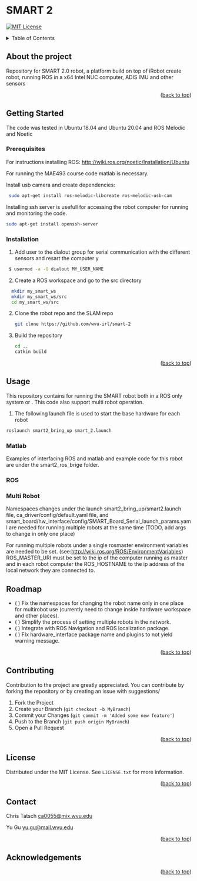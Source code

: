 # SMART 2

[![MIT License][license-shield]][license-url]


<!-- TABLE OF CONTENTS -->
<details>
  <summary>Table of Contents</summary>
  <ol>
    <li>
      <a href="#about-the-project">About The Project</a>
    </li>
    <li>
      <a href="#getting-started">Getting Started</a>
      <ul>
        <li><a href="#prerequisites">Prerequisites</a></li>
        <li><a href="#installation">Installation</a></li>
      </ul>
    </li>
    <li><a href="#usage">Usage</a></li>
    <li><a href="#roadmap">Roadmap</a></li>
    <li><a href="#contributing">Contributing</a></li>
    <li><a href="#license">License</a></li>
    <li><a href="#contact">Contact</a></li>
    <li><a href="#acknowledgments">Acknowledgments</a></li>
  </ol>
</details>


<!--About The Project -->
## About the project
Repository for SMART 2.0 robot, a platform build on top of iRobot create robot, running ROS in a x64 Intel NUC computer, ADIS IMU and other sensors


<p align="right">(<a href="#top">back to top</a>)</p>

## Getting Started

The code was tested in Ubuntu 18.04 and Ubuntu 20.04 and ROS Melodic and Noetic

### Prerequisites

For instructions installing ROS:
http://wiki.ros.org/noetic/Installation/Ubuntu

For running the MAE493 course code matlab is necessary.

Install usb camera and create dependencies:
```sh
 sudo apt-get install ros-melodic-libcreate ros-melodic-usb-cam
```

Installing ssh server is usefull for accessing the robot computer for running and monitoring the code.
```sh
sudo apt-get install openssh-server
```

### Installation

1. Add user to the dialout group for serial communication with the different sensors and resart the computer
y
```sh
 $ usermod -a -G dialout MY_USER_NAME
```


2. Create a ROS workspace and go to the src directory
```sh
  mkdir my_smart_ws
  mkdir my_smart_ws/src
  cd my_smart_ws/src
```

2. Clone the robot repo and the SLAM repo
   ```sh
   git clone https://github.com/wvu-irl/smart-2
   ```

4. Build the repository
   ``` sh
   cd ..
   catkin build
   ```


<p align="right">(<a href="#top">back to top</a>)</p>

## Usage
This repository contains for running the SMART robot both in a ROS only system or . This code also support multi robot operation. 

1. The following launch file is used to start the base hardware for each robot 
``` sh
roslaunch smart2_bring_up smart_2.launch
```

### Matlab
Examples of interfacing ROS and matlab and example code for this robot are under the smart2_ros_brige folder. 

### ROS

### Multi Robot
Namespaces changes under the launch smart2_bring_up/smart2.launch file, ca_driver/config/default.yaml file, and smart_board/hw_interface/config/SMART_Board_Serial_launch_params.yaml are needed for running multiple robots at the same time (TODO, add args to change in only one place)

For running multiple robots under a single rosmaster environment variables are needed to be set.  (see:http://wiki.ros.org/ROS/EnvironmentVariables)
ROS_MASTER_URI must be set to the ip of the computer running as master and in each robot computer the ROS_HOSTNAME to the ip address of the local network they are connected to.

## Roadmap
- ( ) Fix the namespaces for changing the robot name only in one place for multirobot use (currently need to change inside hardware workspace and other places).
- ( ) Simplify the process of setting multiple robots in the network. 
- ( ) Integrate with ROS Navigation and ROS localization package. 
- ( ) FIx hardware_interface package name and plugins to not yield warning message. 

<p align="right">(<a href="#top">back to top</a>)</p>


## Contributing
Contribution to the project are greatly appreciated. 
You can contribute by forking the repository or by creating an issue with suggestions/

1. Fork the Project
2. Create your Branch (`git checkout -b MyBranch`)
3. Commit your Changes (`git commit -m 'Added some new feature'`)
4. Push to the Branch (`git push origin MyBranch`)
5. Open a Pull Request
<p align="right">(<a href="#top">back to top</a>)</p>

## License

Distributed under the MIT License. See `LICENSE.txt` for more information.

<p align="right">(<a href="#top">back to top</a>)</p>

## Contact
Chris Tatsch ca0055@mix.wvu.edu

Yu Gu yu.gu@mail.wvu.edu

<p align="right">(<a href="#top">back to top</a>)</p>

## Acknowledgements
<p align="right">(<a href="#top">back to top</a>)</p>


[license-url]: https://github.com/wvu-robotics/LICENSE.txt
[license-shield]: https://img.shields.io/github/license/wvu-irl/smart-2




